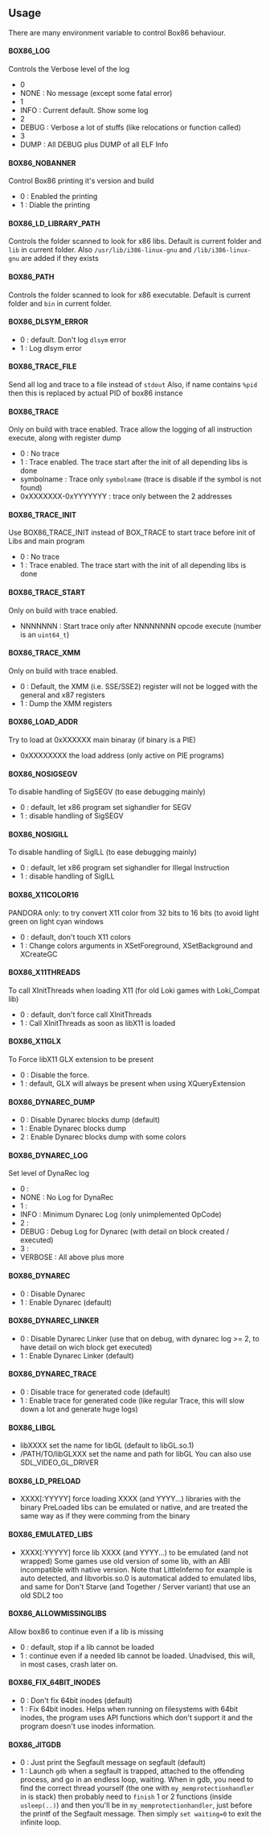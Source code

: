 Usage
----

There are many environment variable to control Box86 behaviour. 

#### BOX86_LOG
Controls the Verbose level of the log
 * 0
 * NONE : No message (except some fatal error)
 * 1
 * INFO : Current default. Show some log
 * 2
 * DEBUG : Verbose a lot of stuffs (like relocations or function called)
 * 3
 * DUMP : All DEBUG plus DUMP of all ELF Info

#### BOX86_NOBANNER
Control Box86 printing it's version and build
 * 0 : Enabled the printing
 * 1 : Diable the printing

#### BOX86_LD_LIBRARY_PATH
Controls the folder scanned to look for x86 libs. Default is current folder and `lib` in current folder.
Also `/usr/lib/i386-linux-gnu` and `/lib/i386-linux-gnu` are added if they exists

#### BOX86_PATH
Controls the folder scanned to look for x86 executable. Default is current folder and `bin` in current folder.

#### BOX86_DLSYM_ERROR
* 0 : default. Don't log `dlsym` error
* 1 : Log dlsym error

#### BOX86_TRACE_FILE
Send all log and trace to a file instead of `stdout`
Also, if name contains `%pid` then this is replaced by actual PID of box86 instance

#### BOX86_TRACE
Only on build with trace enabled. Trace allow the logging of all instruction execute, along with register dump
* 0 : No trace
* 1 : Trace enabled. The trace start after the init of all depending libs is done
* symbolname : Trace only `symbolname` (trace is disable if the symbol is not found)
* 0xXXXXXXX-0xYYYYYYY : trace only between the 2 addresses

#### BOX86_TRACE_INIT
Use BOX86_TRACE_INIT instead of BOX_TRACE to start trace before init of Libs and main program
* 0 : No trace
* 1 : Trace enabled. The trace start with the init of all depending libs is done

#### BOX86_TRACE_START
Only on build with trace enabled.
* NNNNNNN : Start trace only after NNNNNNNN opcode execute (number is an `uint64_t`)

#### BOX86_TRACE_XMM
Only on build with trace enabled.
* 0 : Default, the XMM (i.e. SSE/SSE2) register will not be logged with the general and x87 registers
* 1 : Dump the XMM registers

#### BOX86_LOAD_ADDR
Try to load at 0xXXXXXX main binaray (if binary is a PIE)
* 0xXXXXXXXX the load address (only active on PIE programs)

#### BOX86_NOSIGSEGV
To disable handling of SigSEGV (to ease debugging mainly)
* 0 : default, let x86 program set sighandler for SEGV
* 1 : disable handling of SigSEGV

#### BOX86_NOSIGILL
To disable handling of SigILL (to ease debugging mainly)
* 0 : default, let x86 program set sighandler for Illegal Instruction
* 1 : disable handling of SigILL

#### BOX86_X11COLOR16
PANDORA only: to try convert X11 color from 32 bits to 16 bits (to avoid light green on light cyan windows
* 0 : default, don't touch X11 colors
* 1 : Change colors arguments in XSetForeground, XSetBackground and XCreateGC

#### BOX86_X11THREADS
To call XInitThreads when loading X11 (for old Loki games with Loki_Compat lib)
* 0 : default, don't force call XInitThreads
* 1 : Call XInitThreads as soon as libX11 is loaded

#### BOX86_X11GLX
To Force libX11 GLX extension to be present
* 0 : Disable the force.
* 1 : default, GLX will always be present when using XQueryExtension

#### BOX86_DYNAREC_DUMP
 * 0 : Disable Dynarec blocks dump (default)
 * 1 : Enable Dynarec blocks dump
 * 2 : Enable Dynarec blocks dump with some colors

#### BOX86_DYNAREC_LOG
Set level of DynaRec log
 * 0 :
 * NONE : No Log for DynaRec
 * 1 :
 * INFO : Minimum Dynarec Log (only unimplemented OpCode)
 * 2 :
 * DEBUG : Debug Log for Dynarec (with detail on block created / executed)
 * 3 :
 * VERBOSE : All above plus more

#### BOX86_DYNAREC
 * 0 : Disable Dynarec
 * 1 : Enable Dynarec (default)

#### BOX86_DYNAREC_LINKER
 * 0 : Disable Dynarec Linker (use that on debug, with dynarec log >= 2, to have detail on wich block get executed)
 * 1 : Enable Dynarec Linker (default)

#### BOX86_DYNAREC_TRACE
 * 0 : Disable trace for generated code (default)
 * 1 : Enable trace for generated code (like regular Trace, this will slow down a lot and generate huge logs)

#### BOX86_LIBGL
 * libXXXX set the name for libGL (default to libGL.so.1)
 * /PATH/TO/libGLXXX set the name and path for libGL
 You can also use SDL_VIDEO_GL_DRIVER

#### BOX86_LD_PRELOAD
 * XXXX[:YYYYY] force loading XXXX (and YYYY...) libraries with the binary
 PreLoaded libs can be emulated or native, and are treated the same way as if they were comming from the binary
 
#### BOX86_EMULATED_LIBS
 * XXXX[:YYYYY] force lib XXXX (and YYYY...) to be emulated (and not wrapped)
Some games use old version of some lib, with an ABI incompatible with native version.
Note that LittleInferno for example is auto detected, and libvorbis.so.0 is automatical added to emulated libs, and same for Don't Starve (and Together / Server variant) that use an old SDL2 too

#### BOX86_ALLOWMISSINGLIBS
Allow box86 to continue even if a lib is missing
 * 0 : default, stop if a lib cannot be loaded
 * 1 : continue even if a needed lib cannot be loaded. Unadvised, this will, in most cases, crash later on.

#### BOX86_FIX_64BIT_INODES
 * 0 : Don't fix 64bit inodes (default)
 * 1 : Fix 64bit inodes. Helps when running on filesystems with 64bit inodes, the program uses API functions which don't support it and the program doesn't use inodes information.

#### BOX86_JITGDB
* 0 : Just print the Segfault message on segfault (default)
* 1 : Launch `gdb` when a segfault is trapped, attached to the offending process, and go in an endless loop, waiting.
        When in gdb, you need to find the correct thread yourself (the one with `my_memprotectionhandler` in is stack)
        then probably need to `finish` 1 or 2 functions (inside `usleep(..)`) and then you'll be in `my_memprotectionhandler`, 
        just before the printf of the Segfault message. Then simply `set waiting=0` to exit the infinite loop.